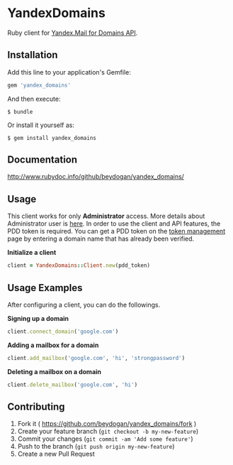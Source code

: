 # YandexDomains

Ruby client for [Yandex.Mail for Domains API](https://tech.yandex.com/domain). 

## Installation

Add this line to your application's Gemfile:

```ruby
gem 'yandex_domains'
```

And then execute:

    $ bundle

Or install it yourself as:

    $ gem install yandex_domains
    
## Documentation

http://www.rubydoc.info/github/beydogan/yandex_domains/

## Usage

This client works for only **Administrator** access. More details about Administrator user is [here](https://tech.yandex.com/domain/doc/concepts/termin-docpage/).  In order to use the client and API features, the PDD token is required. You can get a PDD token on the [token management](https://pddimp.yandex.ru/api2/admin/get_token)  page by entering a domain name that has already been verified.

**Initialize a client**
```ruby
client = YandexDomains::Client.new(pdd_token)
```

## Usage Examples
After configuring a client, you can do the followings.

**Signing up a domain**
```ruby
client.connect_domain('google.com')
```

**Adding a mailbox for a domain**
```ruby
client.add_mailbox('google.com', 'hi', 'strongpassword')
```

**Deleting a mailbox on a domain**
```ruby
client.delete_mailbox('google.com', 'hi')
```

## Contributing

1. Fork it ( https://github.com/beydogan/yandex_domains/fork )
2. Create your feature branch (`git checkout -b my-new-feature`)
3. Commit your changes (`git commit -am 'Add some feature'`)
4. Push to the branch (`git push origin my-new-feature`)
5. Create a new Pull Request
